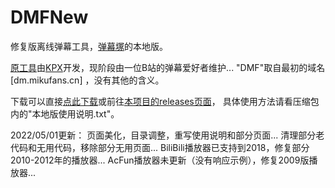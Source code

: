 # DMFNew

修复版离线弹幕工具，[弹幕塚](http://danmaku.site:90)的本地版。

[原工具](https://github.com/cdroad/danmak-us)由[KPX](https://github.com/CSGA-KPX)开发，现阶段由一位B站的弹幕爱好者维护...
"DMF"取自最初的域名 [dm.mikufans.cn] ，没有其他的含义。

下载可以直接[点此下载](http://danmaku.site:90/downloads/DMF_Local.zip)或前往[本项目的releases页面](https://github.com/MikuFan039/DMFNew/releases)，
具体使用方法请看压缩包内的"本地版使用说明.txt"。

2022/05/01更新：
页面美化，目录调整，重写使用说明和部分页面...
清理部分老代码和无用代码，移除部分无用页面...
BiliBili播放器已支持到2018，修复部分2010-2012年的播放器...
AcFun播放器未更新（没有响应示例），修复2009版播放器...
